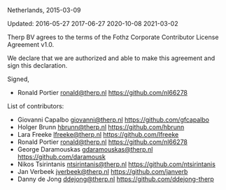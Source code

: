 Netherlands, 2015-03-09

Updated:
    2016-05-27
    2017-06-27
    2020-10-08
    2021-03-02

Therp BV agrees to the terms of the Fothz Corporate 
Contributor License Agreement v1.0.

We declare that we are authorized and able to make this agreement and sign
this declaration.

Signed,

*  Ronald Portier ronald@therp.nl https://github.com/nl66278

List of contributors:

*  Giovanni Capalbo giovanni@therp.nl https://github.com/gfcapalbo
*  Holger Brunn hbrunn@therp.nl https://github.com/hbrunn
*  Lara Freeke lfreeke@therp.nl https://github.com/lfreeke
*  Ronald Portier ronald@therp.nl https://github.com/nl66278
*  George Daramouskas gdaramouskas@therp.nl https://github.com/daramousk
*  Nikos Tsirintanis ntsirintanis@therp.nl https://github.com/ntsirintanis
*  Jan Verbeek jverbeek@therp.nl https://github.com/janverb
*  Danny de Jong ddejong@therp.nl https://github.com/ddejong-therp

